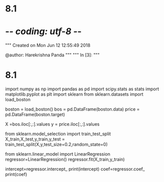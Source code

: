 # 8.1
# -*- coding: utf-8 -*-
"""
Created on Mon Jun 12 12:55:49 2018

@author: Harekrishna Panda
"""
"""
In [3]:
"""
# 8.1
import numpy as np
import pandas as pd
import scipy.stats as stats
import matplotlib.pyplot as plt
import sklearn
from sklearn.datasets import load_boston

boston = load_boston()
bos = pd.DataFrame(boston.data)
price = pd.DataFrame(boston.target)

X =bos.iloc[:,:].values
y = price.iloc[:,:].values

from sklearn.model_selection import train_test_split
X_train,X_test,y_train,y_test = train_test_split(X,y,test_size=0.2,random_state=0)

from sklearn.linear_model import LinearRegression
regressor=LinearRegression()
regressor.fit(X_train,y_train)

intercept=regressor.intercept_
print(intercept)
coef=regressor.coef_
print(coef)
